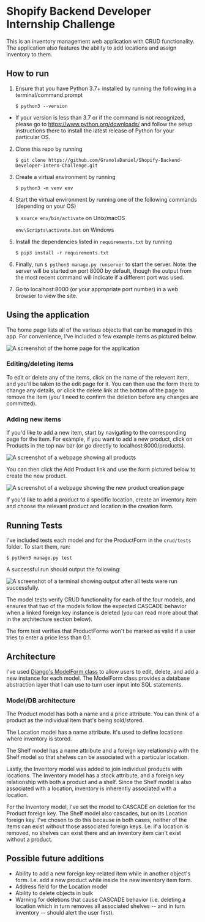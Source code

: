 # Shopify Backend Developer Internship Challenge

This is an inventory management web application with CRUD functionality. The application also features the ability to add locations and assign inventory to them.

## How to run

1. Ensure that you have Python 3.7+ installed by running the following in a terminal/command prompt
    
    `$ python3 --version`
- If your version is less than 3.7 or if the command is not recognized, please go to https://www.python.org/downloads/ and follow the setup instructions there to install the latest release of Python for your particular OS. 

2. Clone this repo by running

    `$ git clone https://github.com/GranolaDaniel/Shopify-Backend-Developer-Intern-Challenge.git`
3. Create a virtual environment by running

    `$ python3 -m venv env`
4. Start the virtual environment by running one of the following commands (depending on your OS)

    `$ source env/bin/activate` on Unix/macOS

    `env\Scripts\activate.bat` on Windows
5. Install the dependencies listed in `requirements.txt` by running

    `$ pip3 install -r requirements.txt`

6. Finally, run `$ python3 manage.py runserver` to start the server. Note: the server will be started on port 8000 by default, though the output from the most recent command will indicate if a different port was used.
7. Go to localhost:8000 (or your appropriate port number) in a web browser to view the site.

## Using the application

The home page lists all of the various objects that can be managed in this app. For convenience, I've included a few example items as pictured below.

![A screenshot of the home page for the application](./img/home.png)

### Editing/deleting items

To edit or delete any of the items, click on the name of the relevent item, and you'll be taken to the edit page for it. You can then use the form there to change any details, or click the delete link at the bottom of the page to remove the item (you'll need to confirm the deletion before any changes are committed).

### Adding new items

If you'd like to add a new item, start by navigating to the corresponding page for the item. For example, if you want to add a new product, click on Products in the top nav bar (or go directly to localhost:8000/products).

![A screenshot of a webpage showing all products](./img/products.png)

You can then click the Add Product link and use the form pictured below to create the new product.

![A screenshot of a webpage showing the new product creation page](./img/new-product.png)

If you'd like to add a product to a specific location, create an inventory item and choose the relevant product and location in the creation form.

## Running Tests

I've included tests each model and for the ProductForm in the `crud/tests` folder. To start them, run:

`$ python3 manage.py test`

A successful run should output the following:

![A screenshot of a terminal showing output after all tests were run successfully.](./img/tests.png)

The model tests verify CRUD functionality for each of the four models, and ensures that two of the models follow the expected CASCADE behavior when a linked foreign key instance is deleted (you can read more about that in the architecture section below).

The form test verifies that ProductForms won't be marked as valid if a user tries to enter a price less than 0.1.

## Architecture

I've used [Django's ModelForm class](https://docs.djangoproject.com/en/4.0/topics/forms/modelforms/) to allow users to edit, delete, and add a new instance for each model. The ModelForm class provides a database abstraction layer that I can use to turn user input into SQL statements.

### Model/DB architecture

The Product model has both a name and a price attribute. You can think of a product as the individual item that's being sold/stored. 

The Location model has a name attribute. It's used to define locations where inventory is stored.

The Shelf model has a name attribute and a foreign key relationship with the Shelf model so that shelves can be associated with a particular location.

Lastly, the Inventory model was added to join individual products with locations. The Inventory model has a stock attribute, and a foreign key relationship with both a product and a shelf. Since the Shelf model is also associated with a location, inventory is inherently associated with a location.

For the Inventory model, I've set the model to CASCADE on deletion for the Product foreign key. The Shelf model also cascades, but on its Location foreign key. I've chosen to do this because in both cases, neither of the items can exist without those associated foreign keys. I.e. if a location is removed, no shelves can exist there and an inventory item can't exist without a product.

## Possible future additions

- Ability to add a new foreign key-related item while in another object's form. I.e. add a new product while inside the new inventory item form.
- Address field for the Location model
- Ability to delete objects in bulk
- Warning for deletions that cause CASCADE behavior (i.e. deleting a location which in turn removes all associated shelves -- and in turn inventory -- should alert the user first).